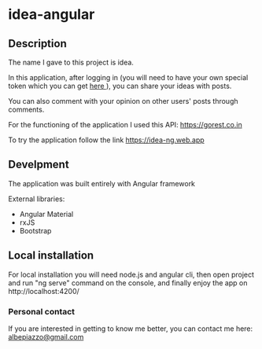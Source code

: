 # idea-angular

<h2> Description </h2>

<p>The name I gave to this project is idea.
  
In this application, after logging in (you will need to have your own special token which you can get <a href="https://gorest.co.in/consumer/login">here </a>), you can share your ideas with posts.
  
You can also comment with your opinion on other users' posts through comments. 
  
For the functioning of the application I used this API: <a href="https://gorest.co.in">https://gorest.co.in </a> 


</p>

<p> To try the application follow the link <a target="_blank" href="https://idea-ng.web.app"> https://idea-ng.web.app</a> </p>

<h2> Develpment </h2>

<p> The application was built entirely with Angular framework</p>
<p> External libraries:</p>
<ul>
  <li> Angular Material</li>
    <li> rxJS</li>
    <li> Bootstrap</li>

  
  </ul>





<h2> Local installation </h2>
<p> For local installation you will need node.js and angular cli, then open project and run "ng serve" command on the console, and finally enjoy the app on http://localhost:4200/

</p>
  
  <h3> Personal contact</h3>
  <p> If you are interested in getting to know me better, you can contact me here: <a  href="mailto:albepiazzo@gmail.com"> albepiazzo@gmail.com</a></p>

